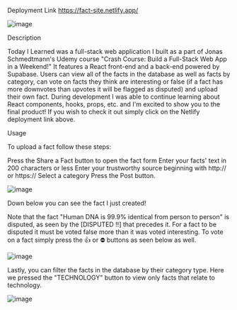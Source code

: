 Deployment Link
https://fact-site.netlify.app/

![image](https://github.com/aarchish/CrashCourse-FullStackApp/assets/72035663/45b12f52-ec15-4fc7-be36-e067cbb98a7e)


Description

Today I Learned was a full-stack web application I built as a part of Jonas Schmedtmann's Udemy course "Crash Course: Build a Full-Stack Web App in a Weekend!" 
It features a React front-end and a back-end powered by Supabase. 
Users can view all of the facts in the database as well as facts by category, can vote on facts they think are interesting or false 
(if a fact has more downvotes than upvotes it will be flagged as disputed) and upload their own fact. 
During development I was able to continue learning about React components, hooks, props, etc. and I'm excited to show you to the final product!
If you wish to check it out simply click on the Netlify deployment link above.

Usage

To upload a fact follow these steps:

Press the Share a Fact button to open the fact form
Enter your facts' text in 200 characters or less
Enter your trustworthy source beginning with http:// or https://
Select a category
Press the Post button.

![image](https://github.com/aarchish/CrashCourse-FullStackApp/assets/72035663/0127216e-1e2e-407d-b7fc-733875221552)

Down below you can see the fact I just created! 

Note that the fact "Human DNA is 99.9% identical from person to person" is disputed, as seen by the [DISPUTED !!] that precedes it.
For a fact to be disputed it must be voted false more than it was voted interesting. To vote on a fact simply press the 👍 or ⛔️ buttons as seen below as well.

![image](https://github.com/aarchish/CrashCourse-FullStackApp/assets/72035663/0e423d85-f5be-4a76-97ba-7e54e5cabc4c)

Lastly, you can filter the facts in the database by their category type. 
Here we pressed the "TECHNOLOGY" button to view only facts that relate to technology.

![image](https://github.com/aarchish/CrashCourse-FullStackApp/assets/72035663/b095ebcf-21d1-4c64-b322-5b6611f846bc)



